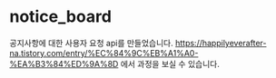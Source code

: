 # notice_board
공지사항에 대한 사용자 요청 api를 만들었습니다.
https://happilyeverafter-na.tistory.com/entry/%EC%84%9C%EB%A1%A0-%EA%B3%84%ED%9A%8D
에서 과정을 보실 수 있습니다.
